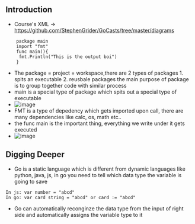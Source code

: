 ## Introduction
- Course's XML -> https://github.com/StephenGrider/GoCasts/tree/master/diagrams
```
    package main
    import "fmt"
    func main(){
     fmt.Println("This is the output boi")
    }
 ```
 - The package = project = workspace,there are 2 types of packages 1. spits an executable 2. reusbale packages the main purpose of package is to group together code with similar process
 - main is a special type of package which spits out a special type of executable
 - ![image](https://user-images.githubusercontent.com/51809378/172064045-368091ba-826c-4f1a-9ba5-e33a4cffc438.png)
 - FMT is a type of depedency which gets imported upon call, there are many dependencies like calc, os, math etc..
 - the func main is the important thing, everything we write under it gets executed
 - ![image](https://user-images.githubusercontent.com/51809378/172064132-6c944b0c-bfa5-4252-a65a-cd6514446d1d.png)
 ## Digging Deeper
 - Go is a static language which is different from dynamic languages like python, java, js, in go you need to tell which data type the variable is going to save
 ```
 In js: var number = "abcd"
 In go: var card string = "abcd" or card := "abcd"
 ```
 - Go can automatically reconginze the data type from the input of right side and automatically assigns the variable type to it
 

